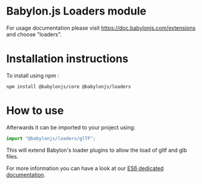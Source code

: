 # Babylon.js Loaders module

For usage documentation please visit https://doc.babylonjs.com/extensions and choose "loaders".

# Installation instructions

To install using npm :

```shell
npm install @babylonjs/core @babylonjs/loaders
```

# How to use

Afterwards it can be imported to your project using:

```javascript
import "@babylonjs/loaders/glTF";
```

This will extend Babylon's loader plugins to allow the load of gltf and glb files.

For more information you can have a look at our [ES6 dedicated documentation](https://doc.babylonjs.com/features/es6_support).
